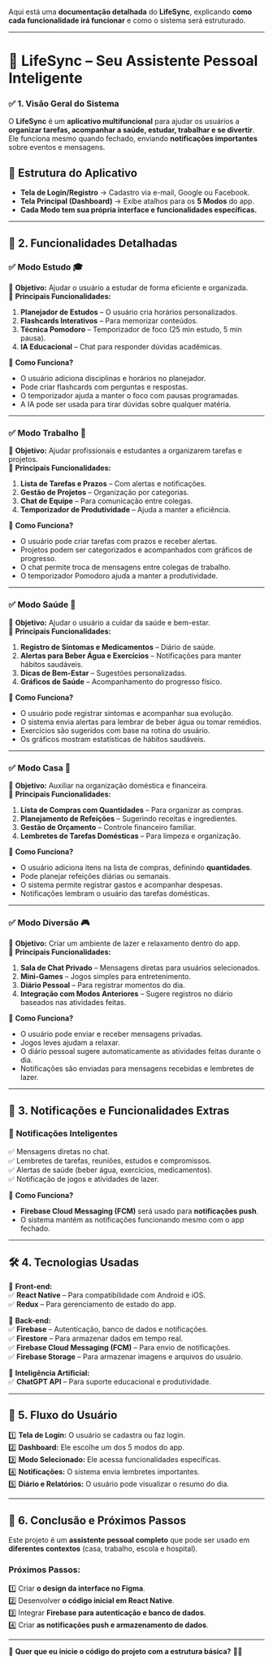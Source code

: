 Aqui está uma **documentação detalhada** do **LifeSync**, explicando **como cada funcionalidade irá funcionar** e como o sistema será estruturado.  

---

# **📱 LifeSync – Seu Assistente Pessoal Inteligente**  
### ✅ **1. Visão Geral do Sistema**  
O **LifeSync** é um **aplicativo multifuncional** para ajudar os usuários a **organizar tarefas, acompanhar a saúde, estudar, trabalhar e se divertir**. Ele funciona mesmo quando fechado, enviando **notificações importantes** sobre eventos e mensagens.  

## **🔹 Estrutura do Aplicativo**  
- **Tela de Login/Registro** → Cadastro via e-mail, Google ou Facebook.  
- **Tela Principal (Dashboard)** → Exibe atalhos para os **5 Modos** do app.  
- **Cada Modo tem sua própria interface e funcionalidades específicas.**  

---

## **🚀 2. Funcionalidades Detalhadas**  

### ✅ **Modo Estudo** 🎓  
📌 **Objetivo:** Ajudar o usuário a estudar de forma eficiente e organizada.  
📌 **Principais Funcionalidades:**  
1. **Planejador de Estudos** – O usuário cria horários personalizados.  
2. **Flashcards Interativos** – Para memorizar conteúdos.  
3. **Técnica Pomodoro** – Temporizador de foco (25 min estudo, 5 min pausa).  
4. **IA Educacional** – Chat para responder dúvidas acadêmicas.  

📌 **Como Funciona?**  
- O usuário adiciona disciplinas e horários no planejador.  
- Pode criar flashcards com perguntas e respostas.  
- O temporizador ajuda a manter o foco com pausas programadas.  
- A IA pode ser usada para tirar dúvidas sobre qualquer matéria.  

---

### ✅ **Modo Trabalho** 💼  
📌 **Objetivo:** Ajudar profissionais e estudantes a organizarem tarefas e projetos.  
📌 **Principais Funcionalidades:**  
1. **Lista de Tarefas e Prazos** – Com alertas e notificações.  
2. **Gestão de Projetos** – Organização por categorias.  
3. **Chat de Equipe** – Para comunicação entre colegas.  
4. **Temporizador de Produtividade** – Ajuda a manter a eficiência.  

📌 **Como Funciona?**  
- O usuário pode criar tarefas com prazos e receber alertas.  
- Projetos podem ser categorizados e acompanhados com gráficos de progresso.  
- O chat permite troca de mensagens entre colegas de trabalho.  
- O temporizador Pomodoro ajuda a manter a produtividade.  

---

### ✅ **Modo Saúde** 🏥  
📌 **Objetivo:** Ajudar o usuário a cuidar da saúde e bem-estar.  
📌 **Principais Funcionalidades:**  
1. **Registro de Sintomas e Medicamentos** – Diário de saúde.  
2. **Alertas para Beber Água e Exercícios** – Notificações para manter hábitos saudáveis.  
3. **Dicas de Bem-Estar** – Sugestões personalizadas.  
4. **Gráficos de Saúde** – Acompanhamento do progresso físico.  

📌 **Como Funciona?**  
- O usuário pode registrar sintomas e acompanhar sua evolução.  
- O sistema envia alertas para lembrar de beber água ou tomar remédios.  
- Exercícios são sugeridos com base na rotina do usuário.  
- Os gráficos mostram estatísticas de hábitos saudáveis.  

---

### ✅ **Modo Casa** 🏡  
📌 **Objetivo:** Auxiliar na organização doméstica e financeira.  
📌 **Principais Funcionalidades:**  
1. **Lista de Compras com Quantidades** – Para organizar as compras.  
2. **Planejamento de Refeições** – Sugerindo receitas e ingredientes.  
3. **Gestão de Orçamento** – Controle financeiro familiar.  
4. **Lembretes de Tarefas Domésticas** – Para limpeza e organização.  

📌 **Como Funciona?**  
- O usuário adiciona itens na lista de compras, definindo **quantidades**.  
- Pode planejar refeições diárias ou semanais.  
- O sistema permite registrar gastos e acompanhar despesas.  
- Notificações lembram o usuário das tarefas domésticas.  

---

### ✅ **Modo Diversão** 🎮  
📌 **Objetivo:** Criar um ambiente de lazer e relaxamento dentro do app.  
📌 **Principais Funcionalidades:**  
1. **Sala de Chat Privado** – Mensagens diretas para usuários selecionados.  
2. **Mini-Games** – Jogos simples para entretenimento.  
3. **Diário Pessoal** – Para registrar momentos do dia.  
4. **Integração com Modos Anteriores** – Sugere registros no diário baseados nas atividades feitas.  

📌 **Como Funciona?**  
- O usuário pode enviar e receber mensagens privadas.  
- Jogos leves ajudam a relaxar.  
- O diário pessoal sugere automaticamente as atividades feitas durante o dia.  
- Notificações são enviadas para mensagens recebidas e lembretes de lazer.  

---

## **🔔 3. Notificações e Funcionalidades Extras**  

### 🔹 **Notificações Inteligentes**  
✅ Mensagens diretas no chat.  
✅ Lembretes de tarefas, reuniões, estudos e compromissos.  
✅ Alertas de saúde (beber água, exercícios, medicamentos).  
✅ Notificação de jogos e atividades de lazer.  

📌 **Como Funciona?**  
- **Firebase Cloud Messaging (FCM)** será usado para **notificações push**.  
- O sistema mantém as notificações funcionando mesmo com o app fechado.  

---

## **🛠 4. Tecnologias Usadas**  

📌 **Front-end:**  
✅ **React Native** – Para compatibilidade com Android e iOS.  
✅ **Redux** – Para gerenciamento de estado do app.  

📌 **Back-end:**  
✅ **Firebase** – Autenticação, banco de dados e notificações.  
✅ **Firestore** – Para armazenar dados em tempo real.  
✅ **Firebase Cloud Messaging (FCM)** – Para envio de notificações.  
✅ **Firebase Storage** – Para armazenar imagens e arquivos do usuário.  

📌 **Inteligência Artificial:**  
✅ **ChatGPT API** – Para suporte educacional e produtividade.  

---

## **🔄 5. Fluxo do Usuário**  

1️⃣ **Tela de Login:** O usuário se cadastra ou faz login.  
2️⃣ **Dashboard:** Ele escolhe um dos 5 modos do app.  
3️⃣ **Modo Selecionado:** Ele acessa funcionalidades específicas.  
4️⃣ **Notificações:** O sistema envia lembretes importantes.  
5️⃣ **Diário e Relatórios:** O usuário pode visualizar o resumo do dia.  

---

## **🔹 6. Conclusão e Próximos Passos**  

Este projeto é um **assistente pessoal completo** que pode ser usado em **diferentes contextos** (casa, trabalho, escola e hospital).  

### **Próximos Passos:**  
1️⃣ Criar **o design da interface no Figma**.  
2️⃣ Desenvolver **o código inicial em React Native**.  
3️⃣ Integrar **Firebase para autenticação e banco de dados**.  
4️⃣ Criar **as notificações push e armazenamento de dados**.  

---

🎯 **Quer que eu inicie o código do projeto com a estrutura básica?** 📲🚀
